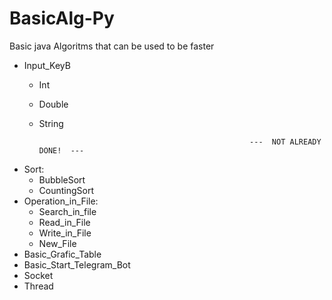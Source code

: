# BasicAlg-Py
Basic java Algoritms that can be used to be faster

  - Input_KeyB
    - Int
    - Double
    - String
                                                            
                                                         ---  NOT ALREADY DONE!  ---
  - Sort:
    - BubbleSort
    - CountingSort
  - Operation_in_File:
    - Search_in_file
    - Read_in_File
    - Write_in_File
    - New_File
  - Basic_Grafic_Table
  - Basic_Start_Telegram_Bot
  - Socket
  - Thread
